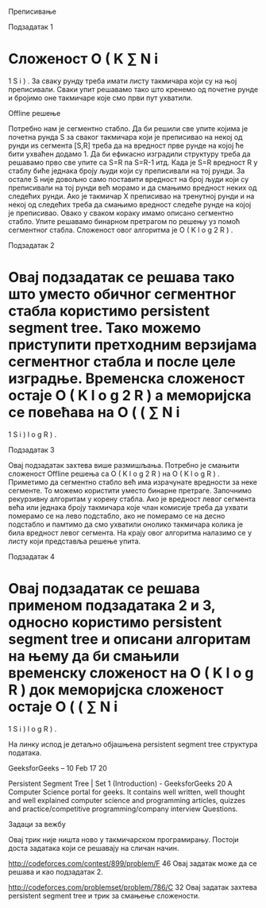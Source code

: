 Преписивање

Подзадатак 1

Сложеност 
O
(
K
∑
N
i
=
1
S
i
)
 .
За сваку рунду треба имати листу такмичара који су на њој преписивали. Сваки упит решавамо тако што кренемо од почетне рунде и бројимо оне такмичаре које смо први пут ухватили.

Offline решење

Потребно нам је сегментно стабло. Да би решили све упите којима је почетна рунда S за сваког такмичара који је преписивао на некој од рунди иѕ сегмента [S,R] треба да на вредност прве рунде на којој ће бити ухваћен додамо 1. Да би ефикасно изградили структуру треба да решавамо прво све упите са S=R па S=R-1 итд. Када је S=R вредност R у стаблу биће једнака броју људи који су преписивали на тој рунди. За остале S није довољно само поставити вредност на број људи који су преписивали на тој рунди већ морамо и да смањимо вредност неких од следећих рунди. Ако је такмичар X преписивао на тренутној рунди и на некој од следећих треба да смањимо вредност следеће рунде на којој је преписивао. Овако у сваком кораку имамо описано сегментно стабло. Упите решавамо бинарном претрагом по решењу уз помоћ сегментног стабла. Сложеност овог алгоритма је 
O
(
K
l
o
g
2
R
)
 .

Подзадатак 2

Овај подзадатак се решава тако што уместо обичног сегментног стабла користимо persistent segment tree. Тако можемо приступити претходним верзијама сегментног стабла и после целе изградње. Временска сложеност остаје 
O
(
K
l
o
g
2
R
)
 а меморијска се повећава на 
O
(
(
∑
N
i
=
1
S
i
)
l
o
g
R
)
 .

Подзадатак 3

Овај подзадатак захтева више размишљања. Потребно је смањити сложеност Offline решења са 
O
(
K
l
o
g
2
R
)
 на 
O
(
K
l
o
g
R
)
 . Приметимо да сегментно стабло већ има израчунате вредности за неке сегменте. То можемо користити уместо бинарне претраге. Започнимо рекурзивну алгоритам у корену стабла. Ако је вредност левог сегмента већа или једнака броју такмичара које члан комисије треба да ухвати померамо се на лево подстабло, ако не померамо се на десно подстабло и памтимо да смо ухватили онолико такмичара колика је била вредност левог сегмента. На крају овог алгоритма налазимо се у листу који представља решење упита.

Подзадатак 4

Овај подзадатак се решава применом подзадатака 2 и 3, односно користимо persistent segment tree и описани алгоритам на њему да би смањили временску сложеност на 
O
(
K
l
o
g
R
)
 док меморијска сложеност остаје 
O
(
(
∑
N
i
=
1
S
i
)
l
o
g
R
)
 .

На линку испод је детаљно објашњена persistent segment tree структура података.

GeeksforGeeks – 10 Feb 17 20

Persistent Segment Tree | Set 1 (Introduction) - GeeksforGeeks 20
A Computer Science portal for geeks. It contains well written, well thought and well explained computer science and programming articles, quizzes and practice/competitive programming/company interview Questions.

Задаци за вежбу

Овај трик није ништа ново у такмичарском програмирању. Постоји доста задатака који се решавају на сличан начин.

http://codeforces.com/contest/899/problem/F 46
Овај задатак може да се решава и као подзадатак 2.

http://codeforces.com/problemset/problem/786/C 32
Овај задатак захтева persistent segment tree и трик за смањење сложености.